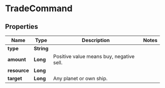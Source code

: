 

# TradeCommand

## Properties

Name | Type | Description | Notes
------------ | ------------- | ------------- | -------------
**type** | **String** |  | 
**amount** | **Long** | Positive value means buy, negative sell. | 
**resource** | **Long** |  | 
**target** | **Long** | Any planet or own ship. | 



